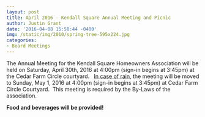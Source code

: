 ```yaml
---
layout: post
title: April 2016 - Kendall Square Annual Meeting and Picnic
author: Justin Grant
date: '2016-04-08 15:58:44 -0400'
img: /static/img/2010/spring-tree-595x224.jpg
categories:
- Board Meetings
---
```


The Annual Meeting for the Kendall Square Homeowners Association will be held on Saturday, April 30th, 2016 at 
4:00pm (sign-in begins at 3:45pm) at the Cedar Farm Circle courtyard.  
<span style="text-decoration: underline;">In case of rain,</span> the meeting will be moved to Sunday, May 1, 2016 
at 4:00pm (sign-in begins at 3:45pm) at Cedar Farm Circle Courtyard.  This meeting is required by the By-Laws of 
the association.

**Food and beverages will be provided!**
